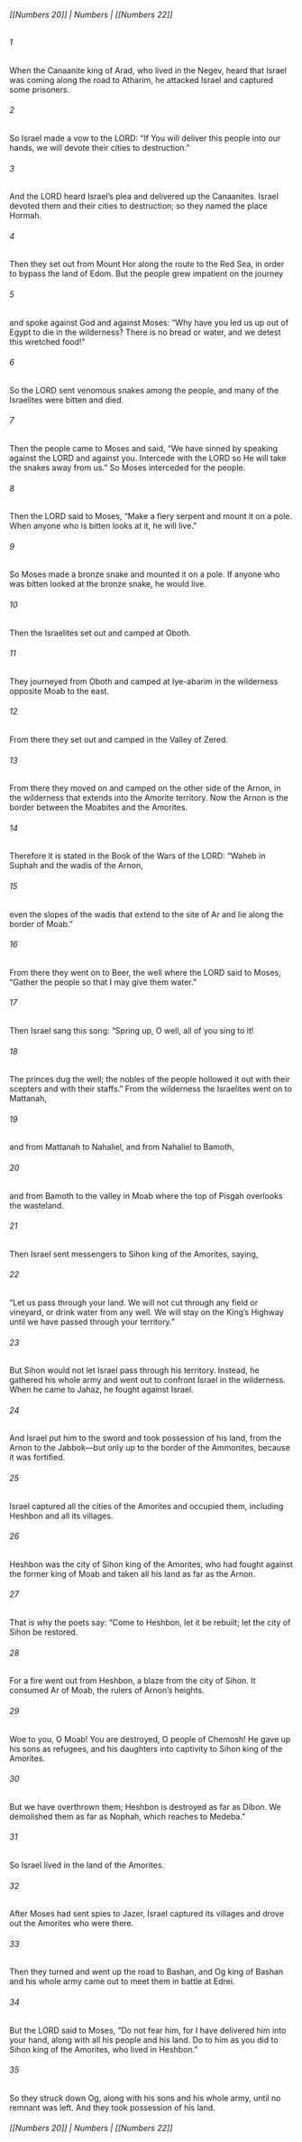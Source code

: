 ###### [[Numbers 20]] | Numbers | [[Numbers 22]]

###### 1
When the Canaanite king of Arad, who lived in the Negev, heard that Israel was coming along the road to Atharim, he attacked Israel and captured some prisoners.
###### 2
So Israel made a vow to the LORD: “If You will deliver this people into our hands, we will devote their cities to destruction.”
###### 3
And the LORD heard Israel’s plea and delivered up the Canaanites. Israel devoted them and their cities to destruction; so they named the place Hormah.
###### 4
Then they set out from Mount Hor along the route to the Red Sea, in order to bypass the land of Edom. But the people grew impatient on the journey
###### 5
and spoke against God and against Moses: “Why have you led us up out of Egypt to die in the wilderness? There is no bread or water, and we detest this wretched food!”
###### 6
So the LORD sent venomous snakes among the people, and many of the Israelites were bitten and died.
###### 7
Then the people came to Moses and said, “We have sinned by speaking against the LORD and against you. Intercede with the LORD so He will take the snakes away from us.” So Moses interceded for the people.
###### 8
Then the LORD said to Moses, “Make a fiery serpent and mount it on a pole. When anyone who is bitten looks at it, he will live.”
###### 9
So Moses made a bronze snake and mounted it on a pole. If anyone who was bitten looked at the bronze snake, he would live.
###### 10
Then the Israelites set out and camped at Oboth.
###### 11
They journeyed from Oboth and camped at Iye-abarim in the wilderness opposite Moab to the east.
###### 12
From there they set out and camped in the Valley of Zered.
###### 13
From there they moved on and camped on the other side of the Arnon, in the wilderness that extends into the Amorite territory. Now the Arnon is the border between the Moabites and the Amorites.
###### 14
Therefore it is stated in the Book of the Wars of the LORD: “Waheb in Suphah and the wadis of the Arnon,
###### 15
even the slopes of the wadis that extend to the site of Ar and lie along the border of Moab.”
###### 16
From there they went on to Beer, the well where the LORD said to Moses, “Gather the people so that I may give them water.”
###### 17
Then Israel sang this song: “Spring up, O well, all of you sing to it!
###### 18
The princes dug the well; the nobles of the people hollowed it out with their scepters and with their staffs.” From the wilderness the Israelites went on to Mattanah,
###### 19
and from Mattanah to Nahaliel, and from Nahaliel to Bamoth,
###### 20
and from Bamoth to the valley in Moab where the top of Pisgah overlooks the wasteland.
###### 21
Then Israel sent messengers to Sihon king of the Amorites, saying,
###### 22
“Let us pass through your land. We will not cut through any field or vineyard, or drink water from any well. We will stay on the King’s Highway until we have passed through your territory.”
###### 23
But Sihon would not let Israel pass through his territory. Instead, he gathered his whole army and went out to confront Israel in the wilderness. When he came to Jahaz, he fought against Israel.
###### 24
And Israel put him to the sword and took possession of his land, from the Arnon to the Jabbok—but only up to the border of the Ammonites, because it was fortified.
###### 25
Israel captured all the cities of the Amorites and occupied them, including Heshbon and all its villages.
###### 26
Heshbon was the city of Sihon king of the Amorites, who had fought against the former king of Moab and taken all his land as far as the Arnon.
###### 27
That is why the poets say: “Come to Heshbon, let it be rebuilt; let the city of Sihon be restored.
###### 28
For a fire went out from Heshbon, a blaze from the city of Sihon. It consumed Ar of Moab, the rulers of Arnon’s heights.
###### 29
Woe to you, O Moab! You are destroyed, O people of Chemosh! He gave up his sons as refugees, and his daughters into captivity to Sihon king of the Amorites.
###### 30
But we have overthrown them; Heshbon is destroyed as far as Dibon. We demolished them as far as Nophah, which reaches to Medeba.”
###### 31
So Israel lived in the land of the Amorites.
###### 32
After Moses had sent spies to Jazer, Israel captured its villages and drove out the Amorites who were there.
###### 33
Then they turned and went up the road to Bashan, and Og king of Bashan and his whole army came out to meet them in battle at Edrei.
###### 34
But the LORD said to Moses, “Do not fear him, for I have delivered him into your hand, along with all his people and his land. Do to him as you did to Sihon king of the Amorites, who lived in Heshbon.”
###### 35
So they struck down Og, along with his sons and his whole army, until no remnant was left. And they took possession of his land.

###### [[Numbers 20]] | Numbers | [[Numbers 22]]
